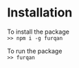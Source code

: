 # Installation

To install the package  
``` >> npm i -g furqan ```

To run the package  
``` >> furqan ```